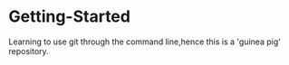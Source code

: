 # Getting-Started
Learning to use git through the command line,hence this is a 'guinea pig' repository.
